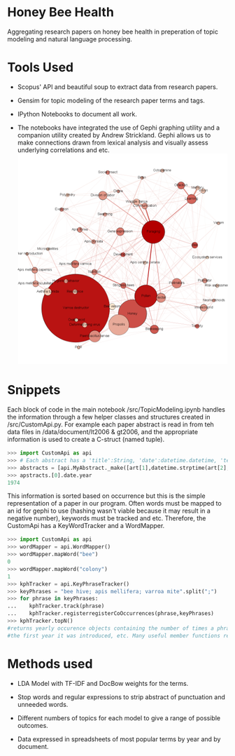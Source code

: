 # Honey Bee Health
Aggregating research papers on honey bee health in preperation of topic modeling and natural language processing.

# Tools Used
* Scopus' API and beautiful soup to extract data from research papers.

* Gensim for topic modeling of the research paper terms and tags.

* IPython Notebooks to document all work.

* The notebooks have integrated the use of Gephi graphing utility and a companion utility created by Andrew Strickland.
Gephi allows us to make connections drawn from lexical analysis and visually assess underlying correlations and etc.
![Alt text](data/documents/GephiFiles/Example.png)
# Snippets
Each block of code in the main notebook /src/TopicModeling.ipynb handles the information through a few helper classes and structures created in /src/CustomApi.py.
For example each paper abstract is read in from teh data files in /data/document/lt2006 & gt2006, and the appropriate information is used to create a C-struct (named tuple).
```python
>>> import CustomApi as api
>>> # Each abstract has a 'title':String, 'date':datetime.datetime, 'text':String, and 'keywords':String
>>> abstracts = [api.MyAbstract._make([art[1],datetime.strptime(art[2], '%Y'),removeStops(art[15]), art[16]]) for art in entries]
>>> apstracts.[0].date.year
1974
```
This information is sorted based on occurrence but this is the simple representation of a paper in our program.
Often words must be mapped to an id for gephi to use (hashing wasn't viable because it may result in a negative number), 
keywords must be tracked and etc. Therefore, the CustomApi has a KeyWordTracker and 
a WordMapper.
```python
>>> import CustomApi as api
>>> wordMapper = api.WordMapper()
>>> wordMapper.mapWord("bee")
0
>>> wordMapper.mapWord("colony")
1
>>> kphTracker = api.KeyPhraseTracker()
>>> keyPhrases = "bee hive; apis mellifera; varroa mite".split(";")
>>> for phrase in keyPhrases:
...    kphTracker.track(phrase)
...    kphTracker.registerregisterCoOccurrences(phrase,keyPhrases)
>>> kphTracker.topN()
#returns yearly occurence objects containing the number of times a phrase was used each year, 
#the first year it was introduced, etc. Many useful member functions reside on CustomApi.KeyPhraseTracker
```
# Methods used
* LDA Model with TF-IDF and DocBow weights for the terms.

* Stop words and regular expressions to strip abstract of punctuation and unneeded words.

* Different numbers of topics for each model to give a range of possible outcomes.

* Data expressed in spreadsheets of most popular terms by year and by document.
